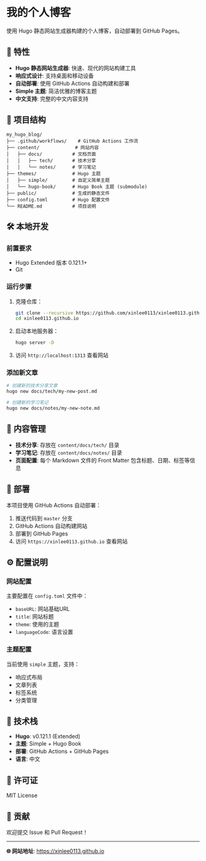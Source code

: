 # 我的个人博客

使用 Hugo 静态网站生成器构建的个人博客，自动部署到 GitHub Pages。

## 🚀 特性

- **Hugo 静态网站生成器**: 快速、现代的网站构建工具
- **响应式设计**: 支持桌面和移动设备
- **自动部署**: 使用 GitHub Actions 自动构建和部署
- **Simple 主题**: 简洁优雅的博客主题
- **中文支持**: 完整的中文内容支持

## 📁 项目结构

```
my_hugo_blog/
├── .github/workflows/    # GitHub Actions 工作流
├── content/             # 网站内容
│   ├── docs/           # 文档页面
│   │   ├── tech/       # 技术分享
│   │   └── notes/      # 学习笔记
├── themes/             # Hugo 主题
│   ├── simple/         # 自定义简单主题
│   └── hugo-book/      # Hugo Book 主题 (submodule)
├── public/             # 生成的静态文件
├── config.toml         # Hugo 配置文件
└── README.md           # 项目说明
```

## 🛠️ 本地开发

### 前置要求

- Hugo Extended 版本 0.121.1+
- Git

### 运行步骤

1. 克隆仓库：
   ```bash
   git clone --recursive https://github.com/xinlee0113/xinlee0113.github.io.git
   cd xinlee0113.github.io
   ```

2. 启动本地服务器：
   ```bash
   hugo server -D
   ```

3. 访问 `http://localhost:1313` 查看网站

### 添加新文章

```bash
# 创建新的技术分享文章
hugo new docs/tech/my-new-post.md

# 创建新的学习笔记
hugo new docs/notes/my-new-note.md
```

## 📝 内容管理

- **技术分享**: 存放在 `content/docs/tech/` 目录
- **学习笔记**: 存放在 `content/docs/notes/` 目录
- **页面配置**: 每个 Markdown 文件的 Front Matter 包含标题、日期、标签等信息

## 🚀 部署

本项目使用 GitHub Actions 自动部署：

1. 推送代码到 `master` 分支
2. GitHub Actions 自动构建网站
3. 部署到 GitHub Pages
4. 访问 `https://xinlee0113.github.io` 查看网站

## ⚙️ 配置说明

### 网站配置

主要配置在 `config.toml` 文件中：

- `baseURL`: 网站基础URL
- `title`: 网站标题
- `theme`: 使用的主题
- `languageCode`: 语言设置

### 主题配置

当前使用 `simple` 主题，支持：
- 响应式布局
- 文章列表
- 标签系统
- 分类管理

## 🔧 技术栈

- **Hugo**: v0.121.1 (Extended)
- **主题**: Simple + Hugo Book
- **部署**: GitHub Actions + GitHub Pages
- **语言**: 中文

## 📄 许可证

MIT License

## 🤝 贡献

欢迎提交 Issue 和 Pull Request！

---

**🌐 网站地址**: https://xinlee0113.github.io
